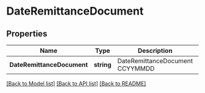 # DateRemittanceDocument

## Properties

Name | Type | Description | Notes
------------ | ------------- | ------------- | -------------
**DateRemittanceDocument** | **string** | DateRemittanceDocument CCYYMMDD | [optional] 

[[Back to Model list]](../README.md#documentation-for-models) [[Back to API list]](../README.md#documentation-for-api-endpoints) [[Back to README]](../README.md)


